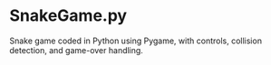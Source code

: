 # SnakeGame.py
Snake game coded in Python using Pygame, with controls, collision detection, and game-over handling.
